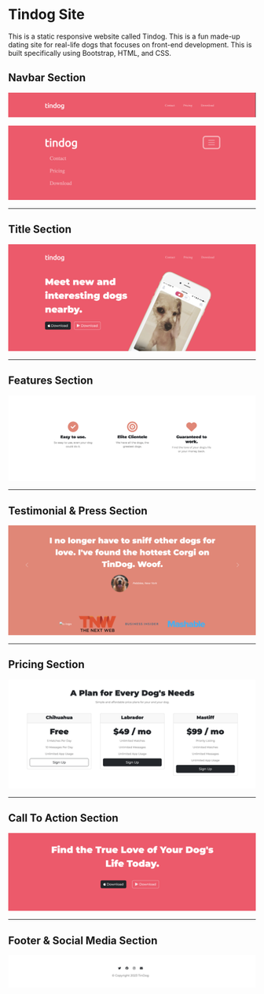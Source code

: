 <h1>Tindog Site</h1>

<p>
This is a static responsive website called Tindog. This is a fun made-up dating site for real-life dogs that focuses on front-end development. This is built specifically using Bootstrap, HTML, and CSS.
</p>

<h2>Navbar Section</h2>
<p>
<img src="images/navbar.png">
</p>

<p>
<img src="images/navbar-collapsed.png">
</p>

---

<h2>Title Section</h2>
<p>
<img src="images/title.png">
</p>

---

<h2>Features Section</h2>
<p>
<img src="images/features.png">
</p>

---

<h2>Testimonial & Press Section</h2>
<p>
<img src="images/testimonials-press.png">
</p>

---

<h2>Pricing Section</h2>
<p>
<img src="images/pricing.png">
</p>

---

<h2>Call To Action Section</h2>
<p>
<img src="images/call-to-action.png">
</p>

---

<h2>Footer & Social Media Section</h2>
<p>
<img src="images/footer-social-media.png">
</p>
